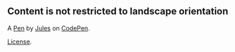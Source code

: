 Content is not restricted to landscape orientation
--------------------------------------------------


A [Pen](https://codepen.io/Alansdead/pen/emmbGOg/0604e217ec431ee332f4fb9c0778bcc8) by [Jules](https://codepen.io/Alansdead) on [CodePen](https://codepen.io).

[License](https://codepen.io/license/pen/emmbGOg/0604e217ec431ee332f4fb9c0778bcc8).